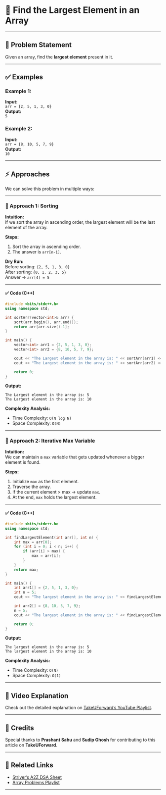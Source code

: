 # 🔎 Find the Largest Element in an Array

---

## 📝 Problem Statement

Given an array, find the **largest element** present in it.

---

## ✅ Examples

### Example 1:
**Input:**  
`arr = {2, 5, 1, 3, 0}`  
**Output:**  
`5`

### Example 2:
**Input:**  
`arr = {8, 10, 5, 7, 9}`  
**Output:**  
`10`

---

## ⚡ Approaches

We can solve this problem in multiple ways:

---

### 🥇 Approach 1: Sorting

**Intuition:**  
If we sort the array in ascending order, the largest element will be the last element of the array.

**Steps:**
1. Sort the array in ascending order.  
2. The answer is `arr[n-1]`.

**Dry Run:**  
Before sorting: `{2, 5, 1, 3, 0}`  
After sorting: `{0, 1, 2, 3, 5}`  
Answer → `arr[4] = 5`

---

#### ✅ Code (C++)

```cpp
#include <bits/stdc++.h>
using namespace std;

int sortArr(vector<int>& arr) {
    sort(arr.begin(), arr.end());
    return arr[arr.size()-1];
}

int main() {
    vector<int> arr1 = {2, 5, 1, 3, 0};
    vector<int> arr2 = {8, 10, 5, 7, 9};

    cout << "The Largest element in the array is: " << sortArr(arr1) << endl;
    cout << "The Largest element in the array is: " << sortArr(arr2) << endl;

    return 0;
}
```

**Output:**
```
The Largest element in the array is: 5
The Largest element in the array is: 10
```

**Complexity Analysis:**
- Time Complexity: `O(N log N)`  
- Space Complexity: `O(N)`  

---

### 🥈 Approach 2: Iterative Max Variable

**Intuition:**  
We can maintain a `max` variable that gets updated whenever a bigger element is found.

**Steps:**
1. Initialize `max` as the first element.  
2. Traverse the array.  
3. If the current element > max → update `max`.  
4. At the end, `max` holds the largest element.  

---

#### ✅ Code (C++)

```cpp
#include <bits/stdc++.h>
using namespace std;

int findLargestElement(int arr[], int n) {
    int max = arr[0];
    for (int i = 0; i < n; i++) {
        if (arr[i] > max) {
            max = arr[i];
        }
    }
    return max;
}

int main() {
    int arr1[] = {2, 5, 1, 3, 0};
    int n = 5;
    cout << "The largest element in the array is: " << findLargestElement(arr1, n) << endl;

    int arr2[] = {8, 10, 5, 7, 9};
    n = 5;
    cout << "The largest element in the array is: " << findLargestElement(arr2, n) << endl;

    return 0;
}
```

**Output:**
```
The largest element in the array is: 5
The largest element in the array is: 10
```

**Complexity Analysis:**
- Time Complexity: `O(N)`  
- Space Complexity: `O(1)`  

---

## 🎥 Video Explanation

Check out the detailed explanation on [TakeUForward’s YouTube Playlist](https://www.youtube.com/@takeUforward).

---

## 🙌 Credits

Special thanks to **Prashant Sahu** and **Sudip Ghosh** for contributing to this article on **TakeUForward**.

---

## 🔗 Related Links

- [Striver’s A2Z DSA Sheet](https://takeuforward.org/interviews/strivers-a2z-dsa-course-sheet-2/)  
- [Array Problems Playlist](https://www.youtube.com/playlist?list=PLgUwDviBIf0oF6QL8m22w1dXSE-9r-s9P)

---
